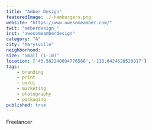 ```yaml
---
title: "Amber Design"
featuredImage: ./-hamburgers.png
website: "https://www.awesomeamber.com/"
twit: "amberdesign_"
inst: "awesomeamberdesign"
category: "A"
city: "Marysville"
neighborhood:
size: "Small (1-10)"
location: ['43.582240694776566','-116.6424628520817']
tags:
    - branding
    - print
    - ux/ui
    - marketing
    - photography
    - packaging
published: true
---
```


Freelancer
